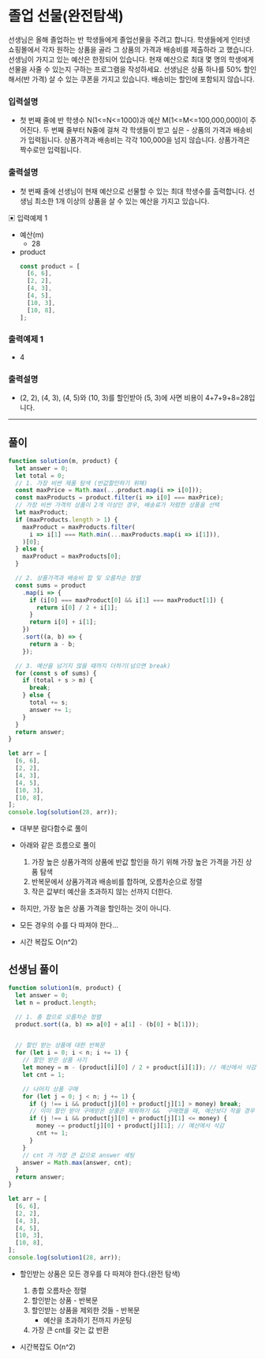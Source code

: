 # 졸업 선물(완전탐색)

선생님은 올해 졸업하는 반 학생들에게 졸업선물을 주려고 합니다.
학생들에게 인터넷 쇼핑몰에서 각자 원하는 상품을 골라 그 상품의 가격과 배송비를 제출하라 고 했습니다. 선생님이 가지고 있는 예산은 한정되어 있습니다.
현재 예산으로 최대 몇 명의 학생에게 선물을 사줄 수 있는지 구하는 프로그램을 작성하세요. 선생님은 상품 하나를 50% 할인해서(반 가격) 살 수 있는 쿠폰을 가지고 있습니다. 배송비는 할인에 포함되지 않습니다.

### 입력설명

- 첫 번째 줄에 반 학생수 N(1<=N<=1000)과 예산 M(1<=M<=100,000,000)이 주어진다. 두 번째 줄부터 N줄에 걸쳐 각 학생들이 받고 싶은 - 상품의 가격과 배송비가 입력됩니다. 상품가격과 배송비는 각각 100,000을 넘지 않습니다. 상품가격은 짝수로만 입력됩니다.

### 출력설명

- 첫 번째 줄에 선생님이 현재 예산으로 선물할 수 있는 최대 학생수를 출력합니다. 선생님 최소한 1개 이상의 상품을 살 수 있는 예산을 가지고 있습니다.

▣ 입력예제 1

- 예산(m)
  - 28
- product
  ```js
  const product = [
    [6, 6],
    [2, 2],
    [4, 3],
    [4, 5],
    [10, 3],
    [10, 8],
  ];
  ```

### 출력예제 1

- 4

### 출력설명

- (2, 2), (4, 3), (4, 5)와 (10, 3)를 할인받아 (5, 3)에 사면 비용이 4+7+9+8=28입니다.

---

## 풀이

```js
function solution(m, product) {
  let answer = 0;
  let total = 0;
  // 1. 가장 비싼 제품 탐색 (반값할인하기 위해)
  const maxPrice = Math.max(...product.map(i => i[0]));
  const maxProducts = product.filter(i => i[0] === maxPrice);
  // 가장 비싼 가격의 상품이 2개 이상인 경우, 배송료가 저렴한 상품을 선택
  let maxProduct;
  if (maxProducts.length > 1) {
    maxProduct = maxProducts.filter(
      i => i[1] === Math.min(...maxProducts.map(i => i[1])),
    )[0];
  } else {
    maxProduct = maxProducts[0];
  }

  // 2. 상품가격과 배송비 합 및 오름차순 정렬
  const sums = product
    .map(i => {
      if (i[0] === maxProduct[0] && i[1] === maxProduct[1]) {
        return i[0] / 2 + i[1];
      }
      return i[0] + i[1];
    })
    .sort((a, b) => {
      return a - b;
    });

  // 3. 예산을 넘기지 않을 때까지 더하기(넘으면 break)
  for (const s of sums) {
    if (total + s > m) {
      break;
    } else {
      total += s;
      answer += 1;
    }
  }
  return answer;
}

let arr = [
  [6, 6],
  [2, 2],
  [4, 3],
  [4, 5],
  [10, 3],
  [10, 8],
];
console.log(solution(28, arr));
```

- 대부분 람다함수로 풀이
- 아래와 같은 흐름으로 풀이
  1. 가장 높은 상품가격의 상품에 반값 할인을 하기 위해 가장 높은 가격을 가진 상품 탐색
  2. 반복문에서 상품가격과 배송비를 합하며, 오름차순으로 정렬
  3. 작은 값부터 예산을 초과하지 않는 선까지 더한다.
- 하지만, 가장 높은 상품 가격을 할인하는 것이 아니다.
- 모든 경우의 수를 다 따져야 한다...

- 시간 복잡도 O(n^2)

## 선생님 풀이

```js
function solution1(m, product) {
  let answer = 0;
  let n = product.length;

  // 1. 총 합으로 오름차순 정렬
  product.sort((a, b) => a[0] + a[1] - (b[0] + b[1]));


  // 할인 받는 상품에 대한 반복문
  for (let i = 0; i < n; i += 1) {
    // 할인 받은 상품 사기
    let money = m - (product[i][0] / 2 + product[i][1]); // 예산에서 삭감
    let cnt = 1;

    // 나머지 상품 구매
    for (let j = 0; j < n; j += 1) {
      if (j !== i && product[j][0] + product[j][1] > money) break;
      // 이미 할인 받아 구매받은 상품은 제외하기 &&  구매했을 때, 예산보다 작을 경우
      if (j !== i && product[j][0] + product[j][1] <= money) {
        money -= product[j][0] + product[j][1]; // 예산에서 삭감
        cnt += 1;
      }
    }
    // cnt 가 가장 큰 값으로 answer 세팅
    answer = Math.max(answer, cnt);
  }
  return answer;
}

let arr = [
  [6, 6],
  [2, 2],
  [4, 3],
  [4, 5],
  [10, 3],
  [10, 8],
];
console.log(solution1(28, arr));
```

- 할인받는 상품은 모든 경우를 다 따져야 한다.(완전 탐색)
  1. 총합 오름차순 정렬
  2. 할인받는 상품 - 반복문
  3. 할인받는 상품을 제외한 것들 - 반복문
      - 예산을 초과하기 전까지 카운팅
  4. 가장 큰 cnt를 갖는 값 반환

- 시간복잡도 O(n^2)